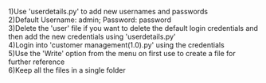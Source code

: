 1)Use 'userdetails.py' to add new usernames and passwords <br>
2)Default Username: admin; Password: password <br>
3)Delete the 'user' file if you want to delete the default login credentials and then add the new credentials using 'userdetails.py' <br>
4)Login into 'customer management(1.0).py' using the credentials <br>
5)Use the 'Write' option from the menu on first use to create a file for further reference <br>
6)Keep all the files in a single folder <br>
